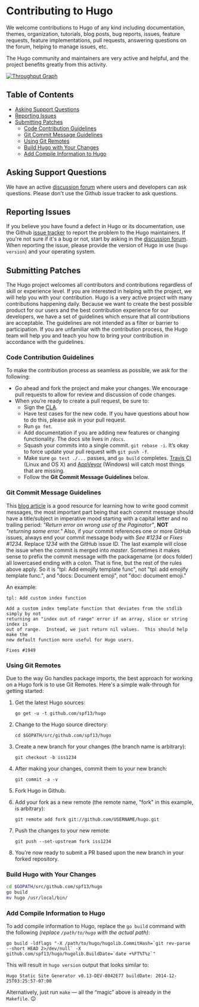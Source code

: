 # Contributing to Hugo

We welcome contributions to Hugo of any kind including documentation, themes,
organization, tutorials, blog posts, bug reports, issues, feature requests,
feature implementations, pull requests, answering questions on the forum,
helping to manage issues, etc.

The Hugo community and maintainers are very active and helpful, and the project benefits greatly from this activity.

[![Throughput Graph](https://graphs.waffle.io/spf13/hugo/throughput.svg)](https://waffle.io/spf13/hugo/metrics)

## Table of Contents

* [Asking Support Questions](#asking-support-questions)
* [Reporting Issues](#reporting-issues)
* [Submitting Patches](#submitting-patches)
  * [Code Contribution Guidelines](#code-contribution-guidelines)
  * [Git Commit Message Guidelines](#git-commit-message-guidelines)
  * [Using Git Remotes](#using-git-remotes)
  * [Build Hugo with Your Changes](#build-hugo-with-your-changes)
  * [Add Compile Information to Hugo](#add-compile-information-to-hugo)

## Asking Support Questions

We have an active [discussion forum](http://discuss.gohugo.io) where users and developers can ask questions.
Please don't use the Github issue tracker to ask questions.

## Reporting Issues

If you believe you have found a defect in Hugo or its documentation, use
the Github [issue tracker](https://github.com/spf13/hugo/issues) to report the problem to the Hugo maintainers.
If you're not sure if it's a bug or not, start by asking in the [discussion forum](http://discuss.gohugo.io).
When reporting the issue, please provide the version of Hugo in use (`hugo version`) and your operating system.

## Submitting Patches

The Hugo project welcomes all contributors and contributions regardless of skill or experience level.
If you are interested in helping with the project, we will help you with your contribution.
Hugo is a very active project with many contributions happening daily.
Because we want to create the best possible product for our users and the best contribution experience for our developers,
we have a set of guidelines which ensure that all contributions are acceptable.
The guidelines are not intended as a filter or barrier to participation.
If you are unfamiliar with the contribution process, the Hugo team will help you and teach you how to bring your contribution in accordance with the guidelines.

### Code Contribution Guidelines

To make the contribution process as seamless as possible, we ask for the following:

* Go ahead and fork the project and make your changes.  We encourage pull requests to allow for review and discussion of code changes.
* When you’re ready to create a pull request, be sure to:
    * Sign the [CLA](https://cla-assistant.io/spf13/hugo).
    * Have test cases for the new code. If you have questions about how to do this, please ask in your pull request.
    * Run `go fmt`.
    * Add documentation if you are adding new features or changing functionality.  The docs site lives in `/docs`.
    * Squash your commits into a single commit. `git rebase -i`. It’s okay to force update your pull request with `git push -f`.
    * Make sure `go test ./...` passes, and `go build` completes. [Travis CI](https://travis-ci.org/spf13/hugo) (Linux and OS&nbsp;X) and [AppVeyor](https://ci.appveyor.com/project/spf13/hugo/branch/master) (Windows) will catch most things that are missing.
    * Follow the **Git Commit Message Guidelines** below.

### Git Commit Message Guidelines

This [blog article](http://chris.beams.io/posts/git-commit/) is a good resource for learning how to write good commit messages,
the most important part being that each commit message should have a title/subject in imperative mood starting with a capital letter and no trailing period:
*"Return error on wrong use of the Paginator"*, **NOT** *"returning some error."*
Also, if your commit references one or more GitHub issues, always end your commit message body with *See #1234* or *Fixes #1234*.
Replace *1234* with the GitHub issue ID. The last example will close the issue when the commit is merged into *master*.
Sometimes it makes sense to prefix the commit message with the packagename (or docs folder) all lowercased ending with a colon.
That is fine, but the rest of the rules above apply.
So it is "tpl: Add emojify template func", not "tpl: add emojify template func.", and "docs: Document emoji", not "doc: document emoji."

An example:

```text
tpl: Add custom index function

Add a custom index template function that deviates from the stdlib simply by not
returning an "index out of range" error if an array, slice or string index is
out of range.  Instead, we just return nil values.  This should help make the
new default function more useful for Hugo users.

Fixes #1949
```

### Using Git Remotes

Due to the way Go handles package imports, the best approach for working on a
Hugo fork is to use Git Remotes.  Here's a simple walk-through for getting
started:

1. Get the latest Hugo sources:

    ```
    go get -u -t github.com/spf13/hugo
    ```

1. Change to the Hugo source directory:

    ```
    cd $GOPATH/src/github.com/spf13/hugo
    ```

1. Create a new branch for your changes (the branch name is arbitrary):

    ```
    git checkout -b iss1234
    ```

1. After making your changes, commit them to your new branch:

    ```
    git commit -a -v
    ```

1. Fork Hugo in Github.

1. Add your fork as a new remote (the remote name, "fork" in this example, is arbitrary):

    ```
    git remote add fork git://github.com/USERNAME/hugo.git
    ```

1. Push the changes to your new remote:

    ```
    git push --set-upstream fork iss1234
    ```

1. You're now ready to submit a PR based upon the new branch in your forked repository.

### Build Hugo with Your Changes

```bash
cd $GOPATH/src/github.com/spf13/hugo
go build
mv hugo /usr/local/bin/
```

### Add Compile Information to Hugo

To add compile information to Hugo, replace the `go build` command with the following *(replace `/path/to/hugo` with the actual path)*:

    go build -ldflags "-X /path/to/hugo/hugolib.CommitHash=`git rev-parse --short HEAD 2>/dev/null` -X github.com/spf13/hugo/hugolib.BuildDate=`date +%FT%T%z`"

This will result in `hugo version` output that looks similar to:

    Hugo Static Site Generator v0.13-DEV-8042E77 buildDate: 2014-12-25T03:25:57-07:00

Alternatively, just run `make` &mdash; all the “magic” above is already in the `Makefile`.  :wink:

